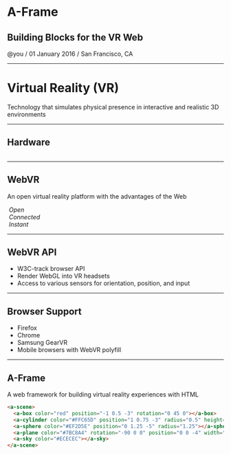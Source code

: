 <img class="stretch" data-src="media/img/aframe-logo-rendered.png">

# A-Frame

## Building Blocks for the VR Web

@you / 01 January 2016 / San Francisco, CA

------

# Virtual Reality (VR)

Technology that simulates physical presence in interactive and realistic 3D environments

------

## Hardware

<div class="image-row">
  <div><img data-src="media/img/google-cardboard.png"></div>
  <div><img data-src="media/img/google-daydream.png"></div>
  <div><img data-src="media/img/oculus-rift.png"></div>
</div>

<div class="image-row">
  <div><img data-src="media/img/samsung-gearvr.png"></div>
  <div><img data-src="media/img/playstation-vr.png"></div>
  <div><img data-src="media/img/htc-vive.png"></div>
</div>

------

## WebVR <!-- .element: style="text-transform: none" -->

An open virtual reality platform with the advantages of the Web

<div class="captioned-image-row">
  <div>
    <img data-src="media/img/web-is-open.png">
    <i>Open</i>
  </div>
  <div>
    <img data-src="media/img/web-is-connected.png">
    <i>Connected</i>
  </div>
  <div>
    <img data-src="media/img/web-is-instant.png">
    <i>Instant</i>
  </div>
</div>

---

## WebVR API

- W3C-track browser API
- Render WebGL into VR headsets
- Access to various sensors for orientation, position, and input

---

## Browser Support

- Firefox
- Chrome
- Samsung GearVR
- Mobile browsers with WebVR polyfill

------

## A-Frame

A web framework for building virtual reality experiences with HTML

```html
<a-scene>
  <a-box color="red" position="-1 0.5 -3" rotation="0 45 0"></a-box>
  <a-cylinder color="#FFC65D" position="1 0.75 -3" radius="0.5" height="1.5"></a-cylinder>
  <a-sphere color="#EF2D5E" position="0 1.25 -5" radius="1.25"></a-sphere>
  <a-plane color="#7BC8A4" rotation="-90 0 0" position="0 0 -4" width="4" height="4"></a-plane>
  <a-sky color="#ECECEC"></a-sky>
</a-scene>
```
